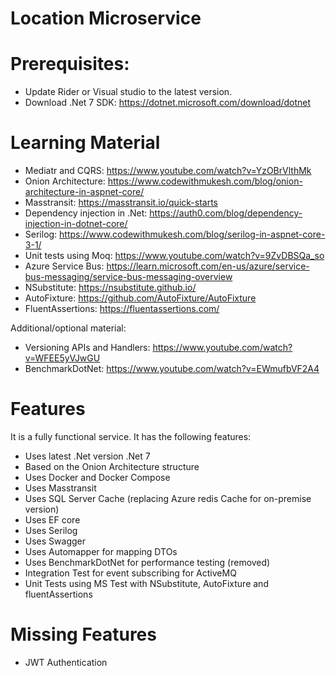 # Location Microservice

# Prerequisites:
- Update Rider or Visual studio to the latest version.
- Download .Net 7 SDK: https://dotnet.microsoft.com/download/dotnet

# Learning Material 
- Mediatr and CQRS: https://www.youtube.com/watch?v=YzOBrVlthMk
- Onion Architecture: https://www.codewithmukesh.com/blog/onion-architecture-in-aspnet-core/ 
- Masstransit: https://masstransit.io/quick-starts
- Dependency injection in .Net: https://auth0.com/blog/dependency-injection-in-dotnet-core/
- Serilog: https://www.codewithmukesh.com/blog/serilog-in-aspnet-core-3-1/
- Unit tests using Moq: https://www.youtube.com/watch?v=9ZvDBSQa_so 
- Azure Service Bus: https://learn.microsoft.com/en-us/azure/service-bus-messaging/service-bus-messaging-overview
- NSubstitute: https://nsubstitute.github.io/
- AutoFixture: https://github.com/AutoFixture/AutoFixture
- FluentAssertions: https://fluentassertions.com/

Additional/optional material:
- Versioning APIs and Handlers: https://www.youtube.com/watch?v=WFEE5yVJwGU
- BenchmarkDotNet: https://www.youtube.com/watch?v=EWmufbVF2A4 

# Features
It is a fully functional service. It has the following features:

- Uses latest .Net version .Net 7 
- Based on the Onion Architecture structure
- Uses Docker and Docker Compose
- Uses Masstransit
- Uses SQL Server Cache (replacing Azure redis Cache for on-premise version)
- Uses EF core
- Uses Serilog
- Uses Swagger
- Uses Automapper for mapping DTOs
- Uses BenchmarkDotNet for performance testing (removed)
- Integration Test for event subscribing for ActiveMQ
- Unit Tests using MS Test with NSubstitute, AutoFixture and fluentAssertions

# Missing Features

- JWT Authentication
